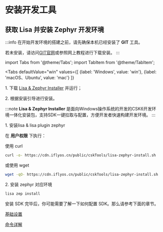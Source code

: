 # 安装开发工具

## 获取 Lisa 并安装 Zephyr 开发环境


:::info
在开始开发环境的搭建之前，请先确保本机已经安装了 **GIT** 工具。

若未安装，请访问[GIT官网](https://git-scm.com/)或参照网上教程进行下载安装。
:::

import Tabs from '@theme/Tabs';
import TabItem from '@theme/TabItem';

<Tabs
    defaultValue="win"
    values={[
        {label: 'Windows', value: 'win'},
        {label: 'macOS、Ubuntu', value: 'mac'}
    ]}
>
  <TabItem value="win">
    
<p>1. 下载 <a href="https://castor.iflyos.cn/castor/v3/lisaPluginZephyr/download?platform=windows">Lisa & Zephyr Installer</a> 并运行；</p>

<p>2. 根据安装引导进行安装。</p>

:::note
**Lisa & Zephyr Installer** 是面向Windows操作系统的开发的CSK6开发环境一体化安装包，支持SDK一键拉取与配置，方便开发者快速构建开发环境。
:::

  </TabItem>
  <TabItem value="mac">
    
<p>1. 安装lisa & lisa plugin zephyr</p>

在 **用户权限** 下执行：

使用 curl

```bash
curl -o- https://cdn.iflyos.cn/public/cskTools/lisa-zephyr-install.sh | bash
```

或使用 wget

```bash
wget -qO- https://cdn.iflyos.cn/public/cskTools/lisa-zephyr-install.sh | bash
```

<p>2. 安装 zephyr 对应环境</p>

```bash
lisa zep install
```

  </TabItem>
</Tabs>

安装 SDK 完毕后，你可能需要了解一下如何配置 SDK。那么请参考下面的章节。

[基础设置](../lisa_plugin_zephyr/basic.md)

[命令详解](../lisa_plugin_zephyr/command_detail.md)

